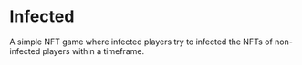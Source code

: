 # Infected
A simple NFT game where infected players try to infected the NFTs of non-infected players within a timeframe. 
